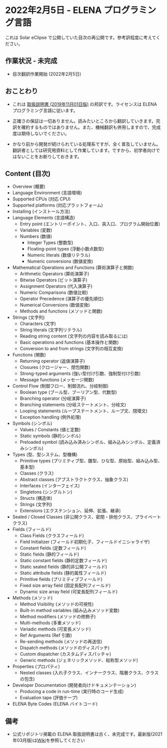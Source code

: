 # 2022年2月5日 - ELENA プログラミング言語

これは Solar eClipse で公開していた目次の再公開です。参考訳程度に考えてください。

## 作業状況 - 未完成

 * 目次翻訳作業開始 (2022年2月5日)

## おことわり

 * これは [取扱説明書 (2019年11月01日版)](https://github.com/ELENA-LANG/elena-lang/blob/cb120102fe895f136acf14ee562ea8ee373c079c/doc/lang/manual.md) の邦訳です。ライセンスは ELENA プログラミング言語に従います。

 * 正確さの保証は一切ありません。読みたいところから翻訳していきます。完訳を確約するものではありません。また、機械翻訳も併用しますので、完成度は期待しないでください。

 * かなり前から開発が続けられている処理系ですが、全く普及していません。翻訳者としては研究用資料として作業しています。ですから、初学者向けではないことをお断りしておきます。

## Content (目次)

 * Overview (概要)
 * Language Environment (言語環境)
 * Supported CPUs (対応 CPU)
 * Supported platforms (対応プラットフォーム)
 * Installing (インストール方法)
 * Language Elements (言語構造)
   * Entry point (エントリーポイント、入口、突入口、プログラム開始位置)
   * Variables (変数)
   * Numbers (数値)
     * Integer Types (整数型)
     * Floating-point types (浮動小数点数型)
     * Numeric literals (数値リテラル)
     * Numeric conversions (数値変換)
 * Mathematical Operations and Functions (算術演算子と関数)
     * Arithmetic Operators (算術演算子)
     * Bitwise Operators (ビット演算子)
     * Assignment Operators (代入演算子)
     * Numeric Comparisons (数値比較)
     * Operator Precedence (演算子の優先順位)
     * Numerical Conversions (数値変換)
     * Methods and functions (メソッドと関数)
 * Strings (文字列)
     * Characters (文字)
     * String literals (文字列リテラル)
     * Reading string content (文字列の内容を読み取るには)
     * Basic operations and functions (基本操作と関数)
     * Conversion to and from strings (文字列の相互変換)
 * Functions (関数)
     * Returning operator (返値演算子)
     * Closures (クロージャー、閉包関数)
     * Strong-typed arguments (強い型付け引数、強制型付け引数)
     * Message functions (メッセージ関数)
 * Control Flow (制御フロー、制御流れ、分岐制御)
     * Boolean type (ブール型、ブーリアン型、代数型)
     * Branching operator (分岐演算子)
     * Branching statements (分岐ステートメント、分岐文)
     * Looping statements (ループステートメント、ループ文、閉環文)
     * Exception handling (例外処理)
 * Symbols (シンボル)
     * Values / Constants (値と定数)
     * Static symbols (静的シンボル)
     * Preloaded symbol (読み込み済みシンボル、組み込みシンボル、定義済みシンボル)
 * Types (型、型システム、型機構)
     * Primitive types (プリミティブ型、雛型、ひな型、原始型、組み込み型、基本型)
     * Classes (クラス)
     * Abstract classes (アブストラクトクラス、抽象クラス)
     * Interfaces (インターフェイス)
     * Singletons (シングルトン)
     * Structs (構造体)
     * Strings (文字列)
     * Extensions (エクステンション、延伸、拡張、継承)
 * Sealed / Closed Classes (非公開クラス、密閉・排他クラス、プライベートクラス)
 * Fields (フィールド)
     * Class Fields (クラスフィールド)
     * Field Initializer (フィールド初期化子、フィールドイニシャライザ)
     * Constant fields (定数フィールド)
     * Static fields (静的フィールド)
     * Static constant fields (静的定数フィールド)
     * Static sealed fields (静的非公開フィールド)
     * Static attribute fields (静的属性フィールド)
     * Primitive fields (プリミティブフィールド)
     * Fixed size array field (固定長配列フィールド)
     * Dynamic size array field (可変長配列フィールド)
 * Methods (メソッド)
     * Method Visibility (メソッドの可視性)
     * Built-in method variables (組み込みメソッド変数)
     * Method modifiers (メソッドの修飾子)
     * Multi-methods (多重メソッド)
     * Variadic methods (可変長メソッド)
     * Ref Arguments (Ref 引数)
     * Re-sending methods (メソッドの再送信)
     * Dispatch methods (メソッドのディスパッチ)
     * Custom dispatcher (カスタムディスパッチャ)
     * Generic methods (ジェネリックメソッド、総称型メソッド)
 * Properties (プロパティ)
     * Nested classes (入れ子クラス、インナークラス、階層クラス、クラスの包含)
 * Developer Documentation (開発者向けドキュメンテーション)
     * Producing a code in run-time (実行時のコード生成)
     * Evaluation tape (評価テープ)
 * ELENA Byte Codes (ELENA バイトコード)

## 備考
 * 公式リポジトリ掲載の ELENA 取扱説明書は古く、未完成です。最新版(2021年03月版)は[Wiki](https://github.com/ELENA-LANG/elena-lang/wiki/ELENA-Programming-Manual)を参照してください

